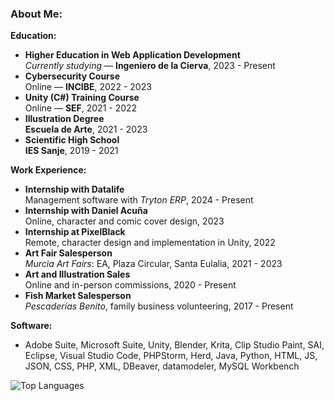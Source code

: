 ### About Me:

**Education:**
- **Higher Education in Web Application Development**  
  _Currently studying_ — **Ingeniero de la Cierva**, 2023 - Present
- **Cybersecurity Course**  
  Online — **INCIBE**, 2022 - 2023
- **Unity (C#) Training Course**  
  Online — **SEF**, 2021 - 2022
- **Illustration Degree**  
  **Escuela de Arte**, 2021 - 2023
- **Scientific High School**  
  **IES Sanje**, 2019 - 2021

**Work Experience:**
- **Internship with Datalife**  
  Management software with _Tryton ERP_, 2024 - Present
- **Internship with Daniel Acuña**  
  Online, character and comic cover design, 2023
- **Internship at PixelBlack**  
  Remote, character design and implementation in Unity, 2022
- **Art Fair Salesperson**  
  _Murcia Art Fairs_: EA, Plaza Circular, Santa Eulalia, 2021 - 2023
- **Art and Illustration Sales**  
  Online and in-person commissions, 2020 - Present
- **Fish Market Salesperson**  
  _Pescaderías Benito_, family business volunteering, 2017 - Present

**Software:**
- Adobe Suite, Microsoft Suite, Unity, Blender, Krita, Clip Studio Paint, SAI, Eclipse, Visual Studio Code, PHPStorm, Herd, Java, Python, HTML, JS, JSON, CSS, PHP, XML, DBeaver, datamodeler, MySQL Workbench

![Top Languages](https://github-readme-stats.vercel.app/api/top-langs/?username=MariaMartinezRos&layout=compact)





